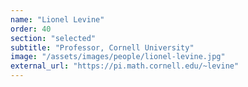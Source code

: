```yaml
---
name: "Lionel Levine"
order: 40
section: "selected"
subtitle: "Professor, Cornell University"
image: "/assets/images/people/lionel-levine.jpg"
external_url: "https://pi.math.cornell.edu/~levine"
---
```

